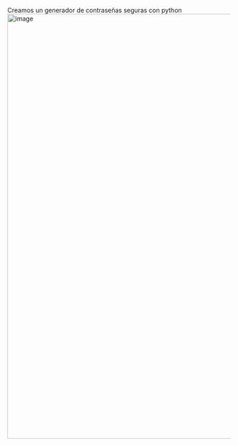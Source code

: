 Creamos un generador de contraseñas seguras con python 
<img width="960" alt="image" src="https://github.com/Juanscancelada/password/assets/123410586/413cb318-388b-489f-a242-7481ff5e8ea6">
